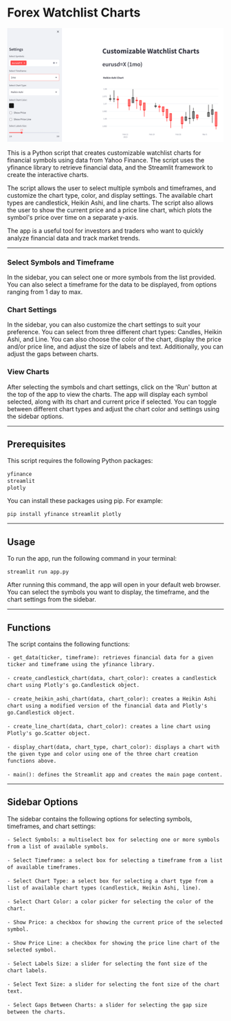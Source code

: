 # Forex Watchlist Charts

![Dashboard](./Images/dashboard.png)

This is a Python script that creates customizable watchlist charts for financial symbols using data from Yahoo Finance. The script uses the yfinance library to retrieve financial data, and the Streamlit framework to create the interactive charts.

The script allows the user to select multiple symbols and timeframes, and customize the chart type, color, and display settings. The available chart types are candlestick, Heikin Ashi, and line charts. The script also allows the user to show the current price and a price line chart, which plots the symbol's price over time on a separate y-axis.

The app is a useful tool for investors and traders who want to quickly analyze financial data and track market trends.

---

### Select Symbols and Timeframe
In the sidebar, you can select one or more symbols from the list provided. You can also select a timeframe for the data to be displayed, from options ranging from 1 day to max.

### Chart Settings
In the sidebar, you can also customize the chart settings to suit your preference. You can select from three different chart types: Candles, Heikin Ashi, and Line. You can also choose the color of the chart, display the price and/or price line, and adjust the size of labels and text. Additionally, you can adjust the gaps between charts.

### View Charts
After selecting the symbols and chart settings, click on the 'Run' button at the top of the app to view the charts. The app will display each symbol selected, along with its chart and current price if selected. You can toggle between different chart types and adjust the chart color and settings using the sidebar options.

---

## Prerequisites

This script requires the following Python packages:

    yfinance
    streamlit
    plotly
    
You can install these packages using pip. For example:


    pip install yfinance streamlit plotly

---

## Usage

To run the app, run the following command in your terminal:

    streamlit run app.py


After running this command, the app will open in your default web browser. You can select the symbols you want to display, the timeframe, and the chart settings from the sidebar.

---

## Functions
The script contains the following functions:
  
    - get_data(ticker, timeframe): retrieves financial data for a given ticker and timeframe using the yfinance library.
    
    - create_candlestick_chart(data, chart_color): creates a candlestick chart using Plotly's go.Candlestick object.
    
    - create_heikin_ashi_chart(data, chart_color): creates a Heikin Ashi chart using a modified version of the financial data and Plotly's go.Candlestick object.
    
    - create_line_chart(data, chart_color): creates a line chart using Plotly's go.Scatter object.
    
    - display_chart(data, chart_type, chart_color): displays a chart with the given type and color using one of the three chart creation functions above.
    
    - main(): defines the Streamlit app and creates the main page content.
    
---
    
## Sidebar Options
The sidebar contains the following options for selecting symbols, timeframes, and chart settings:

    - Select Symbols: a multiselect box for selecting one or more symbols from a list of available symbols.
    
    - Select Timeframe: a select box for selecting a timeframe from a list of available timeframes.
    
    - Select Chart Type: a select box for selecting a chart type from a list of available chart types (candlestick, Heikin Ashi, line).
    
    - Select Chart Color: a color picker for selecting the color of the chart.
    
    - Show Price: a checkbox for showing the current price of the selected symbol.
    
    - Show Price Line: a checkbox for showing the price line chart of the selected symbol.
    
    - Select Labels Size: a slider for selecting the font size of the chart labels.
    
    - Select Text Size: a slider for selecting the font size of the chart text.
    
    - Select Gaps Between Charts: a slider for selecting the gap size between the charts.
